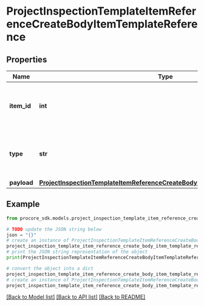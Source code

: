 # ProjectInspectionTemplateItemReferenceCreateBodyItemTemplateReference


## Properties

Name | Type | Description | Notes
------------ | ------------- | ------------- | -------------
**item_id** | **int** | ID of the associated Project Inspection Template Item | 
**type** | **str** | Project Inspection Template Item Reference Type | 
**payload** | [**ProjectInspectionTemplateItemReferenceCreateBodyItemTemplateReferencePayload**](ProjectInspectionTemplateItemReferenceCreateBodyItemTemplateReferencePayload.md) |  | 

## Example

```python
from procore_sdk.models.project_inspection_template_item_reference_create_body_item_template_reference import ProjectInspectionTemplateItemReferenceCreateBodyItemTemplateReference

# TODO update the JSON string below
json = "{}"
# create an instance of ProjectInspectionTemplateItemReferenceCreateBodyItemTemplateReference from a JSON string
project_inspection_template_item_reference_create_body_item_template_reference_instance = ProjectInspectionTemplateItemReferenceCreateBodyItemTemplateReference.from_json(json)
# print the JSON string representation of the object
print(ProjectInspectionTemplateItemReferenceCreateBodyItemTemplateReference.to_json())

# convert the object into a dict
project_inspection_template_item_reference_create_body_item_template_reference_dict = project_inspection_template_item_reference_create_body_item_template_reference_instance.to_dict()
# create an instance of ProjectInspectionTemplateItemReferenceCreateBodyItemTemplateReference from a dict
project_inspection_template_item_reference_create_body_item_template_reference_from_dict = ProjectInspectionTemplateItemReferenceCreateBodyItemTemplateReference.from_dict(project_inspection_template_item_reference_create_body_item_template_reference_dict)
```
[[Back to Model list]](../README.md#documentation-for-models) [[Back to API list]](../README.md#documentation-for-api-endpoints) [[Back to README]](../README.md)


